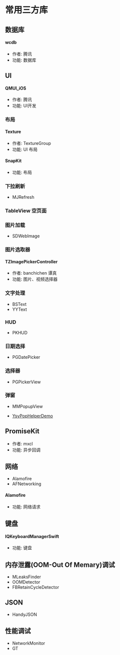 # 常用三方库

## 数据库

#### wcdb
- 作者: 腾讯
- 功能: 数据库

## UI

#### QMUI_iOS
- 作者: 腾讯
- 功能: UI开发

### 布局

#### Texture
- 作者: TextureGroup
- 功能: UI 布局

#### SnapKit
- 功能: 布局

### 下拉刷新
- MJRefresh

### TableView 空页面

### 图片加载
- SDWebImage

### 图片选取器
#### TZImagePickerController
- 作者: banchichen 谭真
- 功能: 图片、视频选择器

### 文字处理
- BSText
- YYText

### HUD
- PKHUD

### 日期选择
- PGDatePicker

### 选择器
- PGPickerView

### 弹窗
- MMPopupView

- [YsyPopHelperDemo](https://github.com/ysyplay/YsyPopHelperDemo)






## PromiseKit
- 作者: mxcl
- 功能: 异步回调

## 网络
- Alamofire
- AFNetworking

#### Alamofire
- 功能: 网络请求

## 键盘
#### IQKeyboardManagerSwift
- 功能: 键盘





## 内存泄露(OOM-Out Of Memary)调试

- MLeaksFinder
- OOMDetector
- FBRetainCycleDetector



## JSON
- HandyJSON



## 性能调试
- NetworkMonitor
- GT